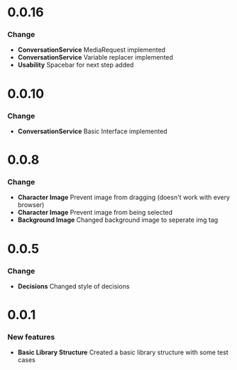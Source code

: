 # 0.0.16
### Change
* **ConversationService** MediaRequest implemented
* **ConversationService** Variable replacer implemented
* **Usability** Spacebar for next step added

# 0.0.10
### Change
* **ConversationService** Basic Interface implemented

# 0.0.8
### Change
* **Character Image** Prevent image from dragging (doesn't work with every browser)
* **Character Image** Prevent image from being selected
* **Background Image** Changed background image to seperate img tag

# 0.0.5
### Change
* **Decisions** Changed style of decisions

# 0.0.1
### New features
* **Basic Library Structure** Created a basic library structure with some test cases
